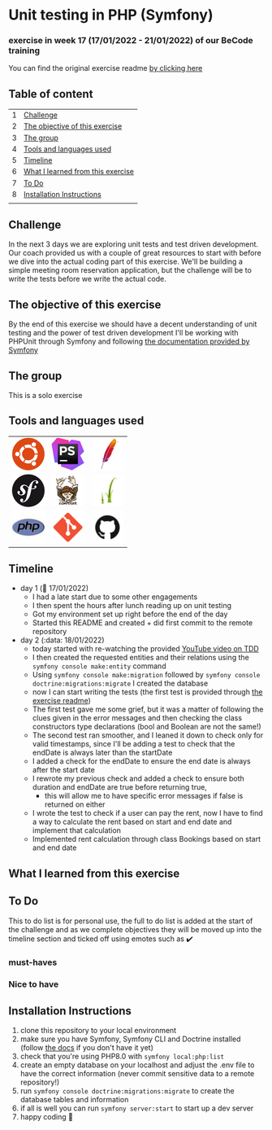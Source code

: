# Unit testing in PHP (Symfony) <!-- Exercise title -->

<!-- ## published site -->

<!-- ## screenshot of user stories -->

<!-- ## link to the project board and tickets -->

### exercise in week 17 (17/01/2022 - 21/01/2022)<!-- NR (from date - to date)--> of our BeCode training
You can find the original exercise readme [by clicking here](https://github.com/becodeorg/ANT-Lamarr-5.34/tree/main/3.The-Mountain/TDD)

## Table of content

|     |                                                                         |
|-----|-------------------------------------------------------------------------|
| 1   | [Challenge](#challenge)                                                 |
| 2   | [The objective of this exercise](#the-objective-of-this-exercise)       |
| 3   | [The group](#the-group)                                                 |
| 4   | [Tools and languages used](#tools-and-languages-used)                   |
| 5   | [Timeline](#timeline)                                                   |
| 6   | [What I learned from this exercise](#what-i-learned-from-this-exercise) |
| 7   | [To Do](#to-do)                                                         |
| 8   | [Installation Instructions](#installation-instructions)                 |
|     |

## Challenge

In the next 3 days we are exploring unit tests and test driven development.  
Our coach provided us with a couple of great resources to start with before we dive into the actual coding part of this exercise.
We'll be building a simple meeting room reservation application, but the challenge will be to write the tests before we write the actual code.

## The objective of this exercise

By the end of this exercise we should have a decent understanding of unit testing and the power of test driven development
I'll be working with PHPUnit through Symfony and following [the documentation provided by Symfony](https://symfony.com/doc/current/testing.html)

## The group
<!--give credit where it's due and link to group member's GitHub pages-->
This is a solo exercise

## Tools and languages used

<!--Adjust the content of this table per exercise
Logos are added on a project basis, I have them stored in a separate folder locally, ready for copying-->

|                                           |                                             |                                         |
|-------------------------------------------|---------------------------------------------|-----------------------------------------|
| ![Ubuntu](./src/Assets/ubuntu-logo.png)   | ![phpstorm](./src/Assets/phpstorm-logo.png) | ![apache](./src/Assets/apache-logo.png) |
| ![Symfony](./src/Assets/symfony-logo.png) | ![composer](./src/Assets/composer-logo.png) | ![twig](./src/Assets/twig-logo.png)     |
| ![php](./src/Assets/php-logo.png)         | ![Git](./src/Assets/git-logo.png)           | ![github](./src/Assets/github-logo.png) |

## Timeline
<!-- fill in the timeline with what happened, challenges and how you overcame them, little victories, link sources if possible -->
- day 1 (:date: 17/01/2022)
  - I had a late start due to some other engagements
  - I then spent the hours after lunch reading up on unit testing
  - Got my environment set up right before the end of the day
  - Started this README and created + did first commit to the remote repository
- day 2 (:data: 18/01/2022)
  - today started with re-watching the provided [YouTube video on TDD](https://www.youtube.com/watch?v=WMqe0jkqPMQ&ab_channel=PeteGeorge)
  - I then created the requested entities and their relations using the `symfony console make:entity` command
  - Using `symfony console make:migration` followed by `symfony console doctrine:migrations:migrate` I created the database
  - now I can start writing the tests (the first test is provided through [the exercise readme](https://github.com/becodeorg/ANT-Lamarr-5.34/tree/main/3.The-Mountain/TDD#general-flow))
  - The first test gave me some grief, but it was a matter of following the clues given in the error messages and then checking the class constructors type declarations (bool and Boolean are not the same!)
  - The second test ran smoother, and I leaned it down to check only for valid timestamps, since I'll be adding a test to check that the endDate is always later than the startDate
  - I added a check for the endDate to ensure the end date is always after the start date
  - I rewrote my previous check and added a check to ensure both duration and endDate are true before returning true,
    - this will allow me to have specific error messages if false is returned on either
  - I wrote the test to check if a user can pay the rent, now I have to find a way to calculate the rent based on start and end date and implement that calculation
  - Implemented rent calculation through class Bookings based on start and end date

## What I learned from this exercise
<!--here you can write anything from a short summary on the subject of the exercise, a readable description of the new skills/knowledge you acquire, to an in depth clarification. As long as it helps you retain what you learned, or easily find the information when working on future projects-->

## To Do

This to do list is for personal use, the full to do list is added at the start of the challenge and as we complete
objectives they will be moved up into the timeline section and ticked off using emotes such as :heavy_check_mark:

<!--For now, this list is usually provided by BeCode and thus quite static. When working on outside projects, this list will become more dynamic as the projects grow and evolve-->

### must-haves

### Nice to have


## Installation Instructions
<!--write clear instructions on how to get your project working on the user's local environment-->
1. clone this repository to your local environment
2. make sure you have Symfony, Symfony CLI and Doctrine installed (follow [the docs](https://symfony.com/doc/current/index.html) if you don't have it yet)
3. check that you're using PHP8.0 with `symfony local:php:list`
4. create an empty database on your localhost and adjust the .env file to have the correct information (never commit sensitive data to a remote repository!)
5. run `symfony console doctrine:migrations:migrate` to create the database tables and information
6. if all is well you can run `symfony server:start` to start up a dev server
7. happy coding :tada:
